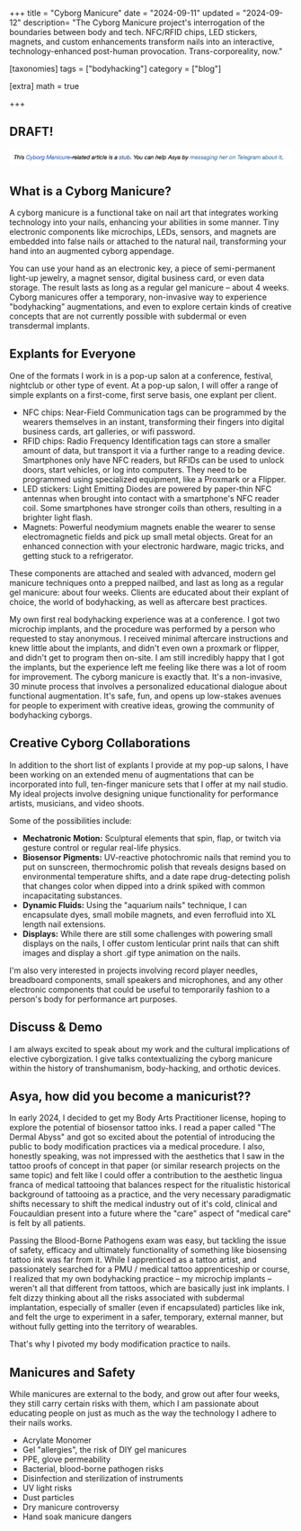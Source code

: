 +++
title = "Cyborg Manicure"
date = "2024-09-11"
updated = "2024-09-12"
description= "The Cyborg Manicure project's interrogation of the boundaries between body and tech. NFC/RFID chips, LED stickers, magnets, and custom enhancements transform nails into an interactive, technology-enhanced post-human provocation. Trans-corporeality, now."

[taxonomies]
tags = ["bodyhacking"]
category = ["blog"]

[extra]
math = true

+++
## DRAFT!

<img style="margin: 0px auto;" src="stub.png" alt="This Cyborg Manicure-related article is a stub. You can help Asya by messaging her on Telegram about it." >

## What is a Cyborg Manicure?

A cyborg manicure is a functional take on nail art that integrates working technology into your nails, enhancing your abilities in some manner. Tiny electronic components like microchips, LEDs, sensors, and magnets are embedded into false nails or attached to the natural nail, transforming your hand into an augmented cyborg appendage. 

You can use your hand as an electronic key, a piece of semi-permanent light-up jewelry, a magnet sensor, digital business card, or even data storage. The result lasts as long as a regular gel manicure – about 4 weeks. Cyborg manicures offer a temporary, non-invasive way to experience "bodyhacking" augmentations, and even to explore certain kinds of creative concepts that are not currently possible with subdermal or even transdermal implants. 

## Explants for Everyone

One of the formats I work in is a pop-up salon at a conference, festival, nightclub or other type of event. At a pop-up salon, I will offer a range of simple explants on a first-come, first serve basis, one explant per client.

- NFC chips: Near-Field Communication tags can be programmed by the wearers themselves in an instant, transforming their fingers into digital business cards, art galleries, or wifi password.
- RFID chips: Radio Frequency Identification tags can store a smaller amount of data, but transport it via a further range to a reading device. Smartphones only have NFC readers, but RFIDs can be used to unlock doors, start vehicles, or log into computers. They need to be programmed using specialized equipment, like a Proxmark or a Flipper.
- LED stickers: Light Emitting Diodes are powered by paper-thin NFC antennas when brought into contact with a smartphone's NFC reader coil. Some smartphones have stronger coils than others, resulting in a brighter light flash.
- Magnets: Powerful neodymium magnets enable the wearer to sense electromagnetic fields and pick up small metal objects. Great for an enhanced connection with your electronic hardware, magic tricks, and getting stuck to a refrigerator.

These components are attached and sealed with advanced, modern gel manicure techniques onto a prepped nailbed, and last as long as a regular gel manicure: about four weeks. Clients are educated about their explant of choice, the world of bodyhacking, as well as aftercare best practices.

My own first real bodyhacking experience was at a conference. I got two microchip implants, and the procedure was performed by a person who requested to stay anonymous. I received minimal aftercare instructions and knew little about the implants, and didn't even own a proxmark or flipper, and didn't get to program then on-site. I am still incredibly happy that I got the implants, but the experience left me feeling like there was a lot of room for improvement. The cyborg manicure is exactly that. It's a non-invasive, 30 minute process that involves a personalized educational dialogue about functional augmentation. It's safe, fun, and opens up low-stakes avenues for people to experiment with creative ideas, growing the community of bodyhacking cyborgs.

## Creative Cyborg Collaborations

In addition to the short list of explants I provide at my pop-up salons, I have been working on an extended menu of augmentations that can be incorporated into full, ten-finger manicure sets that I offer at my nail studio. My ideal projects involve designing unique functionality for performance artists, musicians, and video shoots. 

Some of the possibilities include:

- **Mechatronic Motion:** Sculptural elements that spin, flap, or twitch via gesture control or regular real-life physics.
- **Biosensor Pigments:** UV-reactive photochromic nails that remind you to put on sunscreen, thermochromic polish that reveals designs based on environmental temperature shifts, and a date rape drug-detecting polish that changes color when dipped into a drink spiked with common incapacitating substances.
- **Dynamic Fluids:** Using the "aquarium nails" technique, I can encapsulate dyes, small mobile magnets, and even ferrofluid into XL length nail extensions.
- **Displays:** While there are still some challenges with powering small displays on the nails, I offer custom lenticular print nails that can shift images and display a short .gif type animation on the nails.

I'm also very interested in projects involving record player needles, breadboard components, small speakers and microphones, and any other electronic components that could be useful to temporarily fashion to a person's body for performance art purposes.

## Discuss & Demo

I am always excited to speak about my work and the cultural implications of elective cyborgization. I give talks contextualizing the cyborg manicure within the history of transhumanism, body-hacking, and orthotic devices. 
## Asya, how did you become a manicurist??

In early 2024, I decided to get my Body Arts Practitioner license, hoping to explore the potential of biosensor tattoo inks. I read a paper called "The Dermal Abyss" and got so excited about the potential of introducing the public to body modification practices via a medical procedure. I also, honestly speaking, was not impressed with the aesthetics that I saw in the tattoo proofs of concept in that paper (or similar research projects on the same topic) and felt like I could offer a contribution to the aesthetic lingua franca of medical tattooing that balances respect for the ritualistic historical background of tattooing as a practice, and the very necessary paradigmatic shifts necessary to shift the medical industry out of it's cold, clinical and Foucauldian present into a future where the "care" aspect of "medical care" is felt by all patients.

Passing the Blood-Borne Pathogens exam was easy, but tackling the issue of safety, efficacy and ultimately functionality of something like biosensing tattoo ink was far from it. While I apprenticed as a tattoo artist, and passionately searched for a PMU / medical tattoo apprenticeship or course, I realized that my own bodyhacking practice – my microchip implants – weren't all that different from tattoos, which are basically just ink implants. I felt dizzy thinking about all the risks associated with subdermal implantation, especially of smaller (even if encapsulated) particles like ink, and felt the urge to experiment in a safer, temporary, external manner, but without fully getting into the territory of wearables. 

That's why I pivoted my body modification practice to nails. 

## Manicures and Safety

While manicures are external to the body, and grow out after four weeks, they still carry certain risks with them, which I am passionate about educating people on just as much as the way the technology I adhere to their nails works.

- Acrylate Monomer
- Gel "allergies", the risk of DIY gel manicures
- PPE, glove permeability
- Bacterial, blood-borne pathogen risks
- Disinfection and sterilization of instruments
- UV light risks
- Dust particles
- Dry manicure controversy
- Hand soak manicure dangers

